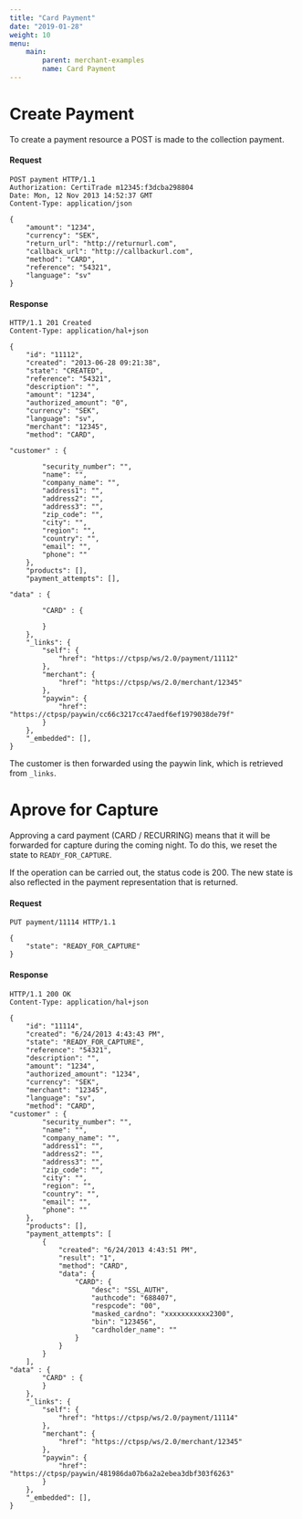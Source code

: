 ```yaml
---
title: "Card Payment"
date: "2019-01-28"
weight: 10
menu: 
    main:
        parent: merchant-examples
        name: Card Payment
---
```


# Create Payment

To create a payment resource a POST is made to the collection payment.

#### Request
```http
POST payment HTTP/1.1
Authorization: CertiTrade m12345:f3dcba298804
Date: Mon, 12 Nov 2013 14:52:37 GMT
Content-Type: application/json

{
    "amount": "1234",
    "currency": "SEK",
    "return_url": "http://returnurl.com",
    "callback_url": "http://callbackurl.com",
    "method": "CARD",
    "reference": "54321",
    "language": "sv"
}
```

#### Response
```http
HTTP/1.1 201 Created
Content-Type: application/hal+json

{
    "id": "11112",
    "created": "2013-06-28 09:21:38",
    "state": "CREATED",
    "reference": "54321",
    "description": "",
    "amount": "1234",
    "authorized_amount": "0",
    "currency": "SEK",
    "language": "sv",
    "merchant": "12345",
    "method": "CARD",

"customer" : {

        "security_number": "",
        "name": "",
        "company_name": "",
        "address1": "",
        "address2": "",
        "address3": "",
        "zip_code": "",
        "city": "",
        "region": "",
        "country": "",
        "email": "",
        "phone": ""
    },
    "products": [],
    "payment_attempts": [],

"data" : {

        "CARD" : {

        }
    },
    "_links": {
        "self": {
            "href": "https://ctpsp/ws/2.0/payment/11112"
        },
        "merchant": {
            "href": "https://ctpsp/ws/2.0/merchant/12345"
        },
        "paywin": {
            "href": "https://ctpsp/paywin/cc66c3217cc47aedf6ef1979038de79f"
        }
    },
    "_embedded": [],
}
```
The customer is then forwarded using the paywin link, which is retrieved from `_links`.

# Aprove for Capture

Approving a card payment (CARD / RECURRING) means that it will be forwarded for capture during the coming night. To do this, we reset the state to `READY_FOR_CAPTURE`.

If the operation can be carried out, the status code is 200. The new state is also reflected in the payment representation that is returned.

#### Request
```http
PUT payment/11114 HTTP/1.1

{
    "state": "READY_FOR_CAPTURE"
}
```
#### Response
```http
HTTP/1.1 200 OK
Content-Type: application/hal+json

{
    "id": "11114",
    "created": "6/24/2013 4:43:43 PM",
    "state": "READY_FOR_CAPTURE",
    "reference": "54321",
    "description": "",
    "amount": "1234",
    "authorized_amount": "1234",
    "currency": "SEK",
    "merchant": "12345",
    "language": "sv",
    "method": "CARD",
"customer" : {
        "security_number": "",
        "name": "",
        "company_name": "",
        "address1": "",
        "address2": "",
        "address3": "",
        "zip_code": "",
        "city": "",
        "region": "",
        "country": "",
        "email": "",
        "phone": ""
    },
    "products": [],
    "payment_attempts": [
        {
            "created": "6/24/2013 4:43:51 PM",
            "result": "1",
            "method": "CARD",
            "data": {
                "CARD": {
                    "desc": "SSL_AUTH",
                    "authcode": "688407",
                    "respcode": "00",
                    "masked_cardno": "xxxxxxxxxxx2300",
                    "bin": "123456",
                    "cardholder_name": ""
                }
            }
        }
    ],
"data" : {
        "CARD" : {
        }
    },
    "_links": {
        "self": {
            "href": "https://ctpsp/ws/2.0/payment/11114"
        },
        "merchant": {
            "href": "https://ctpsp/ws/2.0/merchant/12345"
        },
        "paywin": {
            "href": "https://ctpsp/paywin/481986da07b6a2a2ebea3dbf303f6263"
        }
    },
    "_embedded": [],
}
```
